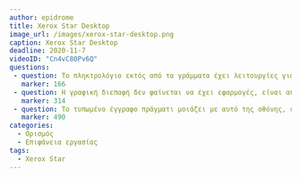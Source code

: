 ```yaml
---
author: epidrome
title: Xerox Star Desktop 
image_url: /images/xerox-star-desktop.png
caption: Xerox Star Desktop
deadline: 2020-11-7
videoID: "Cn4vC80Pv6Q"
questions:
 - question: Το πληκτρολόγιο εκτός από τα γράμματα έχει λειτουργίες για κείμενο, ποιες θα ήταν αυτές οι λειτουργίες, αν η εταιρεία που το είχε φτιάξει ήταν στην φωτογραφική αγορά, π.χ., KODAK. 
   marker: 166 
 - question: Η γραφική διεπαφή δεν φαίνεται να έχει εφαρμογές, είναι αυτό μια καλή σχεδίαση ή ένα λάθος που διορθώθηκε στο μέλλον; 
   marker: 314 
 - question: Το τυπωμένο έγγραφο πράγματι μοιάζει με αυτό της οθόνης, εναλλακτικά πως θα μπορούσε να είναι μια εφαρμογή επεξεργασίας εγγράφων αν δεν είχε τελικό στόχο την εκτύπωση σε χαρτί;  
   marker: 490 
categories:
  - Ορισμός 
  - Επιφάνεια εργασίας 
tags:
  - Xerox Star 
---
```

